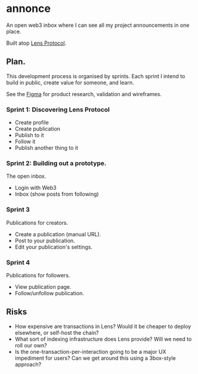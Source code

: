 # annonce

An open web3 inbox where I can see all my project announcements in one place.

Built atop [Lens Protocol](https://lens.dev/).
## Plan.

This development process is organised by sprints. Each sprint I intend to build in public, create value for someone, and learn. 

See the [Figma](https://www.figma.com/file/rnDb4hvCABecXdxIe14855/lenshacks?node-id=0%3A1) for product research, validation and wireframes.

### Sprint 1: Discovering Lens Protocol

* Create profile
* Create publication
* Publish to it
* Follow it
* Publish another thing to it

### Sprint 2: Building out a prototype.

The open inbox.

* Login with Web3
* Inbox (show posts from following)

### Sprint 3

Publications for creators.

* Create a publication (manual URL).
* Post to your publication.
* Edit your publication's settings.

### Sprint 4

Publications for followers.

* View publication page.
* Follow/unfollow publication.

## Risks

 * How expensive are transactions in Lens? Would it be cheaper to deploy elsewhere, or self-host the chain? 
 * What sort of indexing infrastructure does Lens provide? Will we need to roll our own?
 * Is the one-transaction-per-interaction going to be a major UX impediment for users? Can we get around this using a 3box-style approach? 



